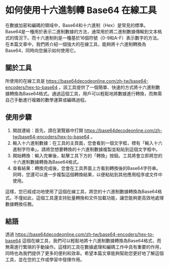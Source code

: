 如何使用十六進制轉 Base64 在線工具
=====================

在數據加密和編碼的領域中，Base64和十六進制（Hex）是常見的標準。Base64是一種用於表示二進制數據的方法，通常用於將二進制數據傳輸到文本格式的情況下。而十六進制則是一種基於16個符號（0-9和A-F）表示數字的方法。在本篇文章中，我們將介紹一個強大的在線工具，能夠將十六進制轉換為Base64，同時向您展示如何使用它。

關於工具
----

所使用的在線工具是 <https://base64decodeonline.com/zh-tw/base64-encoders/hex-to-base64> 。該工具提供了一個簡單、快速的方式將十六進制數據轉換為Base64格式。通過這個工具，用戶可以輕鬆地將數據進行轉換，而無需自己手動進行複雜的數學運算或編碼過程。

使用步驟
----

1. 開啟連結：首先，請在瀏覽器中打開 <https://base64decodeonline.com/zh-tw/base64-encoders/hex-to-base64> 。
2. 輸入十六進制數據：在工具的主頁面，您會看到一個文字框，標有「輸入十六進制字符串」。請將您想要轉換的十六進制數據複製並粘貼到這個文字框中。
3. 開始轉換：輸入完畢後，點擊工具下方的「轉換」按鈕。工具將會立即將您的十六進制數據轉換為Base64格式。
4. 查看結果：轉換完成後，您會在工具界面上方看到轉換後的Base64字符串。同時，您還可以進一步複製這個轉換結果，以便粘貼到其他應用程序或文件中使用。

這樣，您已經成功地使用了這個在線工具，將您的十六進制數據轉換為Base64格式。不僅如此，這個工具還支持批量轉換和文件加載功能，讓您能夠更高效地處理數據轉換任務。

結語
--

透過 <https://base64decodeonline.com/zh-tw/base64-encoders/hex-to-base64> 這個在線工具，我們可以輕鬆地將十六進制數據轉換為Base64格式，而無需進行繁瑣的手動操作。這樣的工具在數據處理和編碼工作中具有重要的作用，同時也為我們提供了更多的便利和效率。希望本篇文章能夠幫助您更好地了解這個工具，並在您的工作或學習中發揮作用。